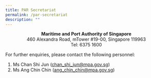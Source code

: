 ```yaml
---
title: PAR Secretariat
permalink: /par-secretariat
description: ""
---
```

<p style="text-align:center;"><strong>Maritime and Port Authority of Singapore</strong><br/>  
460 Alexandra Road, mTower #19-00, Singapore 119963<br/>  
Tel: 6375 1600</p>
  

For further enquiries, please contact the following personnel:       

1.  Ms Chan Shi Jun ([chan\_shi\_jun@mpa.gov.sg](mailto:chan_shi_jun@mpa.gov.sg))
2.  Ms Ang Chin Chin ([ang\_chin\_chin@mpa.gov.sg](mailto:ang_chin_chin@mpa.gov.sg))